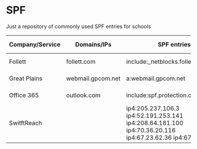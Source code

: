 # SPF
Just a repository of commonly used SPF entries for schools

| Company/Service | Domains/IPs | SPF entries | Notes/Comments | Last Updated |
| ----------- | ----------- | ----------- | ----------- | ----------- |
| Follett | follett.com | include:_netblocks.follett.com | Library Software | 2021-04-28 |
| Great Plains | webmail.gpcom.net | a:webmail.gpcom.net | Transport Carrier / ISP | 2021-04-28 |
| Office 365 | outlook.com | include:spf.protection.outlook.com | Webmail | 2021-04-28 |
| SwitftReach |  | ip4:205.237.106.3 ip4:52.191.253.141 ip4:208.64.181.100 ip4:70.36.20.116 ip4:67.23.62.36 ip4:67.23.61.36 | Mass Emailing Notification System | 
